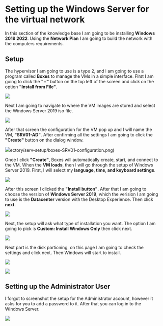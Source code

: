 # Setting up the Windows Server for the virtual network

In this section of the knowledge base I am going to be installing **Windows 2019 2022**. Using the **Network Plan** I am going to build the network with the computers requirements. 

## Setup

The hypervisor I am going to use is a type 2, and I am going to use a program called **Boxes** to manage the VMs in a simple interface. FIrst I am going to click the **"+"** button on the top left of the screen and click on the option **"Install from File"**.

![](https://thatdigitalguy.github.io/knowledge-base/Media/Active%20Directory/serv-setup/boxes-install-file.png)

Next I am going to navigate to where the VM images are stored and select the Windows Server 2019 iso file.

![](https://thatdigitalguy.github.io/knowledge-base/Media/Active%20Directory/serv-setup/boxes-install-from-file.png)

After that screen the configuration for the VM pop up and I will name the VM, **"SRV01-AD"**. After confirming all the settings I am going to click the **"Create"** button on the dialog window.

![](/home/rhysm/.config/marktext/images/2024-02-28-08-25-11-image.png)ectory/serv-setup/boxes-SRV01-configuration.png)

Once I click **"Create"**, Boxes will automatically create, start, and connect to the VM. When the **VM loads**, then I will go through the setup of Windows Server 2019. First, I will select my **language, time, and keyboard settings**.



![](https://thatdigitalguy.github.io/knowledge-base/Media/Active%20Directory/serv-setup/SRV01-setup-lang.png)



After this screen I clicked the **"Install button"**. After that I am going to choose the version of **Windows Server 2019**, which the verision I am going to use is the **Datacenter** version with the Desktop Experience. Then click **next**.



![](https://thatdigitalguy.github.io/knowledge-base/Media/Active%20Directory/serv-setup/SRV01-setup-version.png)



Next, the setup will ask what type of installation you want. The option I am going to pick is **Custom: Install Windows Only** then click next.



![](https://thatdigitalguy.github.io/knowledge-base/Media/Active%20Directory/serv-setup/SRV01-setup-install-type.png)



Next part is the disk partioning, on this page I am going to check the settings and click next. Then Windows will start to install.



![](/home/rhysm/Documents/knowledge-base/Media/Active%20Directory/serv-setup/SRV01-setup-disks.png)



![](/home/rhysm/Documents/knowledge-base/Media/Active%20Directory/serv-setup/SRV01-setup-installing.png)



## Setting up the Administrator User



I forgot to screenshot the setup for the Administrator account, however it asks for you to add a password to it. After that you can log in to the Windows Server.



![](/home/rhysm/Documents/knowledge-base/Media/Active%20Directory/serv-setup/SRV01-system-login.png)
